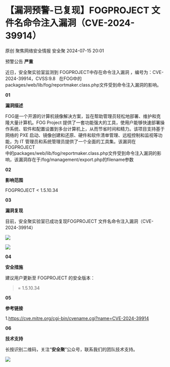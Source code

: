 #  【漏洞预警-已复现】FOGPROJECT 文件名命令注入漏洞（CVE-2024-39914）   
原创 聚焦网络安全情报  安全聚   2024-07-15 20:01  
  
预警公告 **严重**  
  
近日，安全聚实验室监测到 FOGPROJECT中存在命令注入漏洞 ，编号为：CVE-2024-39914，CVSS:9.8   在FOG中的packages/web/lib/fog/reportmaker.class.php文件受到命令注入漏洞的影响。  
  
  
**01**  
  
**漏洞描述**  
  
FOG是一个开源的计算机镜像解决方案，旨在帮助管理员轻松地部署、维护和克隆大量计算机。FOG Project 提供了一套功能强大的工具，使用户能够快速部署操作系统、软件和配置设置到多台计算机上，从而节省时间和精力。该项目支持基于网络的 PXE 启动、镜像创建和还原、硬件和软件清单管理、远程控制和监视等功能，为 IT 管理员和系统管理员提供了一个全面的工具集。该漏洞在FOGPROJECT  
中的packages/web/lib/fog/reportmaker.class.php文件受到命令注入漏洞的影响，该漏洞存在于/fog/management/export.php的filename参数  
  
**02**  
  
**影响范围**  
  
  
FOGPROJECT < 1.5.10.34  
  
**03**  
  
**漏洞复现**  
  
目前，安全聚实验室已成功复现FOGPROJECT 文件名命令注入漏洞（CVE-2024-39914）  
  
![](https://mmbiz.qpic.cn/sz_mmbiz_png/Icw1mW4eH3dEyd4icp7RWsa28fD6CUluaVT3ZMeAia6m2Hxw0J2PWdycYxXFianZ4CgsibCTt5J94y1HY6dUpk1Zpg/640?wx_fmt=png&from=appmsg "")  
  
![](https://mmbiz.qpic.cn/sz_mmbiz_png/Icw1mW4eH3dEyd4icp7RWsa28fD6CUluav7pzd5W1oeLeySVPnstbZYZT1dIg4xCEAKaeVFFBDayAA8RJVib37zQ/640?wx_fmt=png&from=appmsg "")  
  
  
**04**  
  
**安全措施**  
  
  
建议用户更新至 FOGPROJECT 的安全版本：  
>= 1.5.10.34  
  
**05**  
  
**参考链接**  
  
  
1.https://cve.mitre.org/cgi-bin/cvename.cgi?name=CVE-2024-39914  
  
**06**  
  
**技术支持**  
  
  
长按识别二维码，关注“**安全聚**”公众号，联系我们的团队技术支持。  
  
![](https://mmbiz.qpic.cn/sz_mmbiz_jpg/Icw1mW4eH3f0EPFicEDoJgTxOg248sjyFribLQXHTQsQCnIpRGg4OgIoF6MxfibpiaOK7aZXgNejnNKMlWSg9pecaw/640?wx_fmt=jpeg&from=appmsg "")  
  
  
  
  
  
